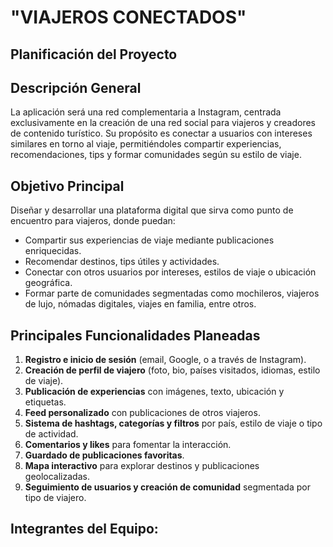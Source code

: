 # **"VIAJEROS CONECTADOS"**

## Planificación del Proyecto

## Descripción General

La aplicación será una red complementaria a Instagram, centrada exclusivamente en la creación de una red social para viajeros y creadores de contenido turístico. Su propósito es conectar a usuarios con intereses similares en torno al viaje, permitiéndoles compartir experiencias, recomendaciones, tips y formar comunidades según su estilo de viaje.

## Objetivo Principal

Diseñar y desarrollar una plataforma digital que sirva como punto de encuentro para viajeros, donde puedan:
- Compartir sus experiencias de viaje mediante publicaciones enriquecidas.
- Recomendar destinos, tips útiles y actividades.
- Conectar con otros usuarios por intereses, estilos de viaje o ubicación geográfica.
- Formar parte de comunidades segmentadas como mochileros, viajeros de lujo, nómadas digitales, viajes en familia, entre otros.

## Principales Funcionalidades Planeadas

1. **Registro e inicio de sesión** (email, Google, o a través de Instagram).
2. **Creación de perfil de viajero** (foto, bio, países visitados, idiomas, estilo de viaje).
3. **Publicación de experiencias** con imágenes, texto, ubicación y etiquetas.
4. **Feed personalizado** con publicaciones de otros viajeros.
5. **Sistema de hashtags, categorías y filtros** por país, estilo de viaje o tipo de actividad.
6. **Comentarios y likes** para fomentar la interacción.
7. **Guardado de publicaciones favoritas**.
8. **Mapa interactivo** para explorar destinos y publicaciones geolocalizadas.
9. **Seguimiento de usuarios y creación de comunidad** segmentada por tipo de viajero.

## Integrantes del Equipo: 
